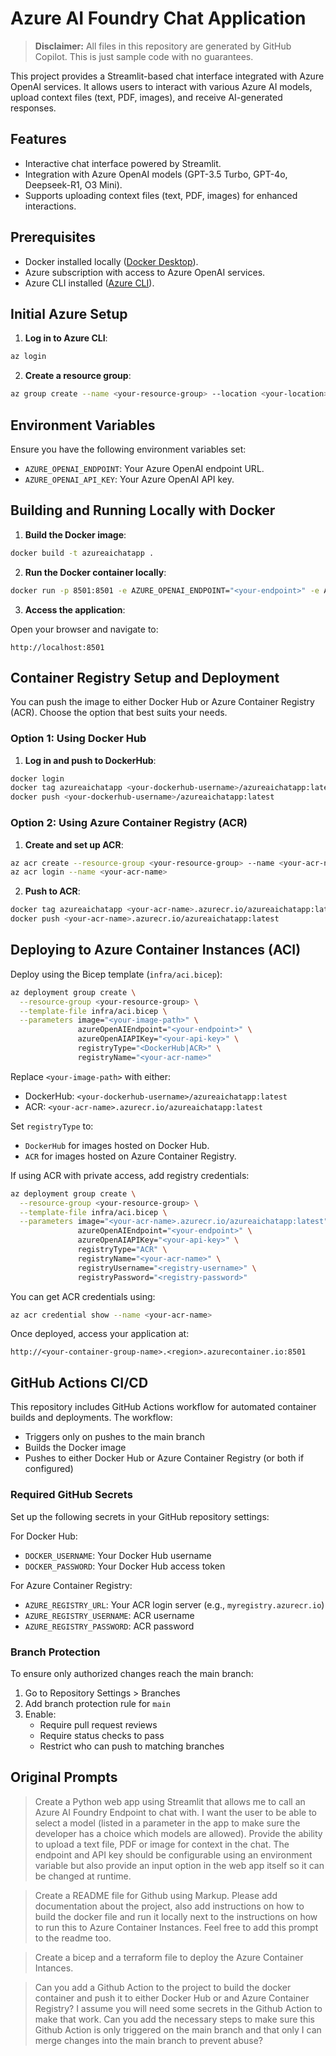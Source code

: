 # Azure AI Foundry Chat Application

> **Disclaimer:** All files in this repository are generated by GitHub Copilot. This is just sample code with no guarantees.

This project provides a Streamlit-based chat interface integrated with Azure OpenAI services. It allows users to interact with various Azure AI models, upload context files (text, PDF, images), and receive AI-generated responses.

## Features

- Interactive chat interface powered by Streamlit.
- Integration with Azure OpenAI models (GPT-3.5 Turbo, GPT-4o, Deepseek-R1, O3 Mini).
- Supports uploading context files (text, PDF, images) for enhanced interactions.

## Prerequisites

- Docker installed locally ([Docker Desktop](https://www.docker.com/products/docker-desktop/)).
- Azure subscription with access to Azure OpenAI services.
- Azure CLI installed ([Azure CLI](https://docs.microsoft.com/cli/azure/install-azure-cli)).

## Initial Azure Setup

1. **Log in to Azure CLI**:

```bash
az login
```

2. **Create a resource group**:

```bash
az group create --name <your-resource-group> --location <your-location>
```

## Environment Variables

Ensure you have the following environment variables set:

- `AZURE_OPENAI_ENDPOINT`: Your Azure OpenAI endpoint URL.
- `AZURE_OPENAI_API_KEY`: Your Azure OpenAI API key.

## Building and Running Locally with Docker

1. **Build the Docker image**:

```bash
docker build -t azureaichatapp .
```

2. **Run the Docker container locally**:

```bash
docker run -p 8501:8501 -e AZURE_OPENAI_ENDPOINT="<your-endpoint>" -e AZURE_OPENAI_API_KEY="<your-api-key>" azureaichatapp
```

3. **Access the application**:

Open your browser and navigate to:

```
http://localhost:8501
```

## Container Registry Setup and Deployment

You can push the image to either Docker Hub or Azure Container Registry (ACR). Choose the option that best suits your needs.

### Option 1: Using Docker Hub

1. **Log in and push to DockerHub**:

```bash
docker login
docker tag azureaichatapp <your-dockerhub-username>/azureaichatapp:latest
docker push <your-dockerhub-username>/azureaichatapp:latest
```

### Option 2: Using Azure Container Registry (ACR)

1. **Create and set up ACR**:

```bash
az acr create --resource-group <your-resource-group> --name <your-acr-name> --sku Basic
az acr login --name <your-acr-name>
```

2. **Push to ACR**:

```bash
docker tag azureaichatapp <your-acr-name>.azurecr.io/azureaichatapp:latest
docker push <your-acr-name>.azurecr.io/azureaichatapp:latest
```

## Deploying to Azure Container Instances (ACI)

Deploy using the Bicep template (`infra/aci.bicep`):

```bash
az deployment group create \
  --resource-group <your-resource-group> \
  --template-file infra/aci.bicep \
  --parameters image="<your-image-path>" \
               azureOpenAIEndpoint="<your-endpoint>" \
               azureOpenAIAPIKey="<your-api-key>" \
               registryType="<DockerHub|ACR>" \
               registryName="<your-acr-name>"
```

Replace `<your-image-path>` with either:
- DockerHub: `<your-dockerhub-username>/azureaichatapp:latest`
- ACR: `<your-acr-name>.azurecr.io/azureaichatapp:latest`

Set `registryType` to:
- `DockerHub` for images hosted on Docker Hub.
- `ACR` for images hosted on Azure Container Registry.

If using ACR with private access, add registry credentials:

```bash
az deployment group create \
  --resource-group <your-resource-group> \
  --template-file infra/aci.bicep \
  --parameters image="<your-acr-name>.azurecr.io/azureaichatapp:latest" \
               azureOpenAIEndpoint="<your-endpoint>" \
               azureOpenAIAPIKey="<your-api-key>" \
               registryType="ACR" \
               registryName="<your-acr-name>" \
               registryUsername="<registry-username>" \
               registryPassword="<registry-password>"
```

You can get ACR credentials using:
```bash
az acr credential show --name <your-acr-name>
```

Once deployed, access your application at:
```
http://<your-container-group-name>.<region>.azurecontainer.io:8501
```

## GitHub Actions CI/CD

This repository includes GitHub Actions workflow for automated container builds and deployments. The workflow:
- Triggers only on pushes to the main branch
- Builds the Docker image
- Pushes to either Docker Hub or Azure Container Registry (or both if configured)

### Required GitHub Secrets

Set up the following secrets in your GitHub repository settings:

For Docker Hub:
- `DOCKER_USERNAME`: Your Docker Hub username
- `DOCKER_PASSWORD`: Your Docker Hub access token

For Azure Container Registry:
- `AZURE_REGISTRY_URL`: Your ACR login server (e.g., `myregistry.azurecr.io`)
- `AZURE_REGISTRY_USERNAME`: ACR username
- `AZURE_REGISTRY_PASSWORD`: ACR password

### Branch Protection

To ensure only authorized changes reach the main branch:
1. Go to Repository Settings > Branches
2. Add branch protection rule for `main`
3. Enable:
   - Require pull request reviews
   - Require status checks to pass
   - Restrict who can push to matching branches

## Original Prompts
> Create a Python web app using Streamlit that allows me to call an Azure AI Foundry Endpoint to chat with. I want the user to be able to select a model (listed in a parameter in the app to make sure the developer has a choice which models are allowed). Provide the ability to upload a text file, PDF or image for context in the chat. The endpoint and API key should be configurable using an environment variable but also provide an input option in the web app itself so it can be changed at runtime.

> Create a README file for Github using Markup. Please add documentation about the project, also add instructions on how to build the docker file and run it locally next to the instructions on how to run this to Azure Container Instances. Feel free to add this prompt to the readme too.

> Create a bicep and a terraform file to deploy the Azure Container Intances.

> Can you add a Github Action to the project to build the docker container and push it to either Docker Hub or and Azure Container Registry? I assume you will need some secrets in the Github Action to make that work. Can you add the necessary steps to make sure this Github Action is only triggered on the main branch and that only I can merge changes into the main branch to prevent abuse?